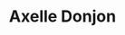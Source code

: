 ---
# Display name
title: Axelle Donjon

# Full Name (for SEO)
first_name: Axelle
last_name: Donjon
weight: 202306

# Is this the primary user of the site?
superuser: false

# Role/position
role: ITA

# Organizations/Affiliations
organizations:
  - name: "Now: Boumendil lab, IGH"
    url: ''

# Short bio (displayed in user profile at end of posts)
bio:

interests: ''

education: ''

# Social/Academic Networking
# For available icons, see: https://docs.hugoblox.com/getting-started/page-builder/#icons
#   For an email link, use "fas" icon pack, "envelope" icon, and a link in the
#   form "mailto:your-email@example.com" or "#contact" for contact widget.
social:
  - icon: orcid
    icon_pack: ai
    link: https://orcid.org/0000-0003-4725-3462
    

# Link to a PDF of your resume/CV from the About widget.
# To enable, copy your resume/CV to `static/files/cv.pdf` and uncomment the lines below.
# - icon: cv
#   icon_pack: ai
#   link: files/cv.pdf

# Enter email to display Gravatar (if Gravatar enabled in Config)
email: ''

# Highlight the author in author lists? (true/false)
highlight_name: false

# Organizational groups that you belong to (for People widget)
#   Set this to `[]` or comment out if you are not using People widget.
user_groups:
  - Alumni
---